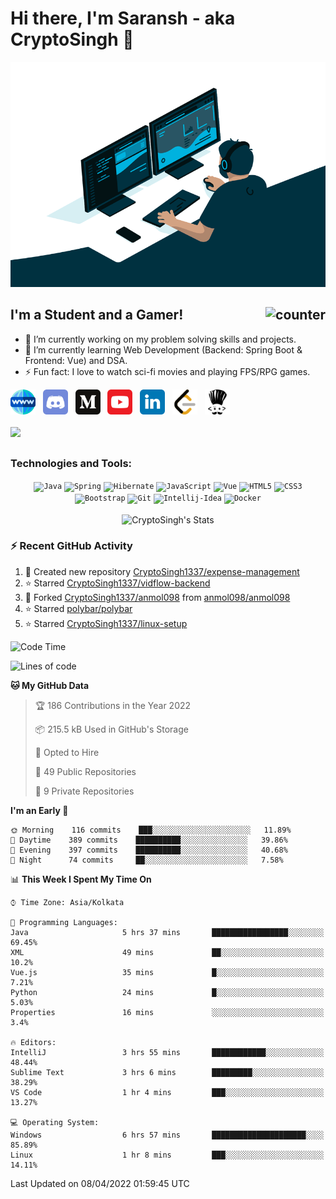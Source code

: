 # Hi there, I'm Saransh - aka CryptoSingh 👋

<div align="center">
<img src="https://github.com/CryptoSingh1337/CryptoSingh1337/blob/master/icons/code.gif" height="360px" width="640px" alt="gif"/>
</div>

## I'm a Student and a Gamer!<img src="https://komarev.com/ghpvc/?username=cryptosingh1337" alt="counter" align="right"/>

- 🔭 I’m currently working on my problem solving skills and projects.
- 🌱 I’m currently learning Web Development (Backend: Spring Boot & Frontend: Vue) and DSA.
- ⚡ Fun fact: I love to watch sci-fi movies and playing FPS/RPG games.

<a href="https://saransh-kumar.online/" target="_blank"><img alt="website" height="40px" width="40px" src="./icons/world-wide-web.svg"/></a>&nbsp;&nbsp;
<a href="https://discord.gg/6efHuzv" target="_blank"><img alt="discord" height="40px" width="40px" src="https://raw.githubusercontent.com/edent/SuperTinyIcons/master/images/svg/discord.svg"/></a>&nbsp;&nbsp;
<a href="https://cryptosingh1337.medium.com/" target="_blank"><img alt="Medium" height="40px" width="40px" src="https://raw.githubusercontent.com/edent/SuperTinyIcons/master/images/svg/medium.svg"/></a>&nbsp;&nbsp;
<a href="https://youtube.com/cryptosingh" target="_blank"><img alt="youtube" height="40px" width="40px" src="https://raw.githubusercontent.com/edent/SuperTinyIcons/master/images/svg/youtube.svg"/></a>&nbsp;&nbsp;
<a href="https://linkedin.com/in/saransh-kumar-2k19/" target="_blank"><img alt="linkedin" height="40px" width="40px" src="https://raw.githubusercontent.com/edent/SuperTinyIcons/master/images/svg/linkedin.svg"/></a>&nbsp;&nbsp;
<a href="https://leetcode.com/cryptosingh/" target="_blank"><img alt="leetcode" height="40px" width="40px" src="./icons/leetcode.svg"/></a>&nbsp;&nbsp;
<a href="https://codechef.com/users/cryptosingh" target="_blank"><img alt="codechef" height="40px" width="40px" src="./icons/codechef.svg"/></a>
<br>
<br>
<a href="https://github.com/CryptoSingh1337/cryptosingh1337.github.io/raw/master/static/resume/SaranshKumar-Resume.pdf" download>![](https://img.shields.io/badge/Download-R%C3%A9sum%C3%A9-blue?style=plastic)</a>

##

### Technologies and Tools:

<div align="center">
<code><img alt="Java" height="40px" width="40px" src="https://raw.githubusercontent.com/tomchen/stack-icons/master/logos/java.svg" title="Java"/></code>
<code><img alt="Spring" height="40px" width="40px" src="https://raw.githubusercontent.com/tomchen/stack-icons/master/logos/spring.svg" title="Spring"/></code>
<code><img alt="Hibernate" height="40px" width="40px" src="https://raw.githubusercontent.com/tomchen/stack-icons/master/logos/hibernate.svg" title="Hibernate"/></code>
<code><img alt="JavaScript" height="40px" width="40px" src="https://raw.githubusercontent.com/tomchen/stack-icons/master/logos/javascript.svg" title="JavaScript"/></code>
<code><img alt="Vue" height="40px" width="40px" src="https://raw.githubusercontent.com/tomchen/stack-icons/master/logos/vue.svg" title="Vue 3"/></code>
<code><img alt="HTML5" height="40px" width="40px" src="https://raw.githubusercontent.com/tomchen/stack-icons/master/logos/html-5.svg" title="HTML5"/></code>
<code><img alt="CSS3" height="40px" width="40px" src="https://raw.githubusercontent.com/tomchen/stack-icons/master/logos/css-3.svg" title="CSS3"/></code>
<code><img alt="Bootstrap" height="40px" width="40px" src="https://raw.githubusercontent.com/tomchen/stack-icons/master/logos/bootstrap.svg" title="Bootstrap"/></code>
<code><img alt="Git" height="40px" width="40px" src="https://raw.githubusercontent.com/tomchen/stack-icons/master/logos/git-icon.svg" title="Git"/></code>
<code><img alt="Intellij-Idea" height="40px" width="40px" src="https://raw.githubusercontent.com/tomchen/stack-icons/master/logos/intellij-idea.svg" title="Intellij-IDEA"/></code>
<code><img alt="Docker" height="40px" width="40px" src="https://raw.githubusercontent.com/tomchen/stack-icons/master/logos/docker-icon.svg" title="Docker"/></code>
</div>
<br>
<div align="center">
<img  alt="CryptoSingh's Stats" src="https://github-readme-stats-clone.vercel.app/api?username=CryptoSingh1337&show_icons=true&bg_color=FFFFFF&title_color=003140&icon_color=003140&text_color=0486AA" title="Stats"/>
</div>

### ⚡ Recent GitHub Activity

<!--RECENT_ACTIVITY:start-->

1. 📔 Created new repository [CryptoSingh1337/expense-management](https://github.com/CryptoSingh1337/expense-management)
2. ⭐ Starred [CryptoSingh1337/vidflow-backend](https://github.com/CryptoSingh1337/vidflow-backend)
3. 🔱 Forked [CryptoSingh1337/anmol098](https://github.com/CryptoSingh1337/anmol098) from [anmol098/anmol098](https://github.com/anmol098/anmol098)
4. ⭐ Starred [polybar/polybar](https://github.com/polybar/polybar)
5. ⭐ Starred [CryptoSingh1337/linux-setup](https://github.com/CryptoSingh1337/linux-setup)
<!--RECENT_ACTIVITY:end-->

<!--START_SECTION:waka-->
![Code Time](http://img.shields.io/badge/Code%20Time-763%20hrs%2028%20mins-blue)

![Lines of code](https://img.shields.io/badge/From%20Hello%20World%20I%27ve%20Written-284%20Thousand%20lines%20of%20code-blue)

**🐱 My GitHub Data** 

> 🏆 186 Contributions in the Year 2022
 > 
> 📦 215.5 kB Used in GitHub's Storage 
 > 
> 💼 Opted to Hire
 > 
> 📜 49 Public Repositories 
 > 
> 🔑 9 Private Repositories  
 > 
**I'm an Early 🐤** 

```text
🌞 Morning    116 commits    ███░░░░░░░░░░░░░░░░░░░░░░   11.89% 
🌆 Daytime    389 commits    ██████████░░░░░░░░░░░░░░░   39.86% 
🌃 Evening    397 commits    ██████████░░░░░░░░░░░░░░░   40.68% 
🌙 Night      74 commits     ██░░░░░░░░░░░░░░░░░░░░░░░   7.58%

```


📊 **This Week I Spent My Time On** 

```text
⌚︎ Time Zone: Asia/Kolkata

💬 Programming Languages: 
Java                     5 hrs 37 mins       █████████████████░░░░░░░░   69.45% 
XML                      49 mins             ██░░░░░░░░░░░░░░░░░░░░░░░   10.2% 
Vue.js                   35 mins             █░░░░░░░░░░░░░░░░░░░░░░░░   7.21% 
Python                   24 mins             █░░░░░░░░░░░░░░░░░░░░░░░░   5.03% 
Properties               16 mins             ░░░░░░░░░░░░░░░░░░░░░░░░░   3.4%

🔥 Editors: 
IntelliJ                 3 hrs 55 mins       ████████████░░░░░░░░░░░░░   48.44% 
Sublime Text             3 hrs 6 mins        █████████░░░░░░░░░░░░░░░░   38.29% 
VS Code                  1 hr 4 mins         ███░░░░░░░░░░░░░░░░░░░░░░   13.27%

💻 Operating System: 
Windows                  6 hrs 57 mins       █████████████████████░░░░   85.89% 
Linux                    1 hr 8 mins         ███░░░░░░░░░░░░░░░░░░░░░░   14.11%

```


 Last Updated on 08/04/2022 01:59:45 UTC
<!--END_SECTION:waka-->
